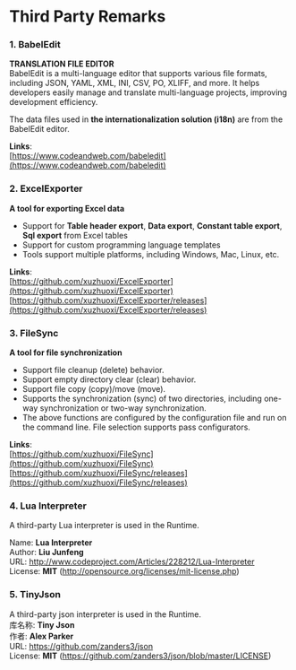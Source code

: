 # Third Party Remarks

###  1. BabelEdit
**TRANSLATION FILE EDITOR**  
BabelEdit is a multi-language editor that supports various file formats, including JSON, YAML, XML, INI, CSV, PO, XLIFF, and more. It helps developers easily manage and translate multi-language projects, improving development efficiency.  

The data files used in **the internationalization solution (i18n)** are from the BabelEdit editor.  

**Links**:  
[https://www.codeandweb.com/babeledit](https://www.codeandweb.com/babeledit)  

###  2. ExcelExporter
**A tool for exporting Excel data**  
+ Support for **Table header export**, **Data export**, **Constant table export**, **Sql export** from Excel tables  
+ Support for custom programming language templates  
+ Tools support multiple platforms, including Windows, Mac, Linux, etc.  

**Links**:  
[https://github.com/xuzhuoxi/ExcelExporter](https://github.com/xuzhuoxi/ExcelExporter)  
[https://github.com/xuzhuoxi/ExcelExporter/releases](https://github.com/xuzhuoxi/ExcelExporter/releases)  

### 3. FileSync  
**A tool for file synchronization**  
+ Support file cleanup (delete) behavior.  
+ Support empty directory clear (clear) behavior.  
+ Support file copy (copy)/move (move).  
+ Supports the synchronization (sync) of two directories, including one-way synchronization or two-way synchronization.  
+ The above functions are configured by the configuration file and run on the command line. File selection supports pass configurators.  

**Links**:  
[https://github.com/xuzhuoxi/FileSync](https://github.com/xuzhuoxi/FileSync)  
[https://github.com/xuzhuoxi/FileSync/releases](https://github.com/xuzhuoxi/FileSync/releases)  

### 4. Lua Interpreter 
A third-party Lua interpreter is used in the Runtime.  

Name: **Lua Interpreter**  
Author: **Liu Junfeng**  
URL: http://www.codeproject.com/Articles/228212/Lua-Interpreter  
License: **MIT** (http://opensource.org/licenses/mit-license.php)  

### 5. TinyJson
A third-party json interpreter is used in the Runtime.  
库名称: **Tiny Json**  
作者: **Alex Parker**  
URL: https://github.com/zanders3/json  
License: **MIT** (https://github.com/zanders3/json/blob/master/LICENSE)   
